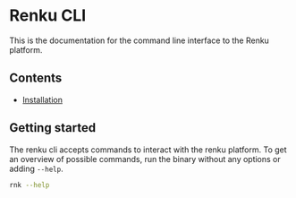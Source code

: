 # Renku CLI

This is the documentation for the command line interface to the Renku
platform.


## Contents

- [Installation](./install.md)

## Getting started

The renku cli accepts commands to interact with the renku platform. To
get an overview of possible commands, run the binary without any
options or adding `--help`.

``` bash renku-cli
rnk --help
```
